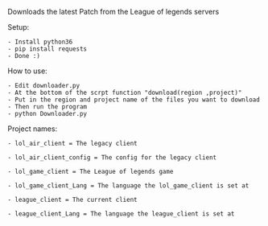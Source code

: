 Downloads the latest Patch from the League of legends servers
	
Setup:
	
	- Install python36
	- pip install requests
	- Done :)
	
How to use:
	
	- Edit downloader.py
	- At the bottom of the scrpt function "download(region ,project)"
	- Put in the region and project name of the files you want to download
	- Then run the program
	- python Downloader.py
	
Project names:

	- lol_air_client = The legacy client
	
	- lol_air_client_config = The config for the legacy client
	
	- lol_game_client = The League of legends game
	
	- lol_game_client_Lang = The language the lol_game_client is set at
	
	- league_client = The current client
	
	- league_client_Lang = The language the league_client is set at
	
 
